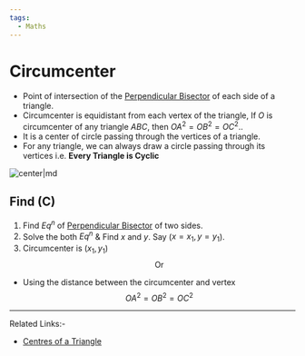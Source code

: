 ```yaml
---
tags:
  - Maths
---
```

# Circumcenter
- Point of intersection of the [Perpendicular Bisector](Perpendicular%20Bisector.md) of each side of a triangle.
- Circumcenter is equidistant from each vertex of the triangle, If $O$ is circumcenter of any triangle $ABC$, then $OA^2=OB^2=OC^2.$.
- It is a center of circle passing through the vertices of a triangle.
- For any triangle, we can always draw a circle passing through its vertices i.e. **Every Triangle is Cyclic**

![center|md](../../../Group%2073.svg)

## Find (C)
1. Find $Eq^n$ of [Perpendicular Bisector](../3D%20Geometry/Perpendicular%20Bisector.md) of two sides.
2. Solve the both $Eq^n$ & Find $x$ and $y$. Say ($x=x_{1},y=y_{1}$).
3. Circumcenter is $(x_{1},y_{1})$
$$\text{Or}$$
- Using the distance between the circumcenter and vertex
$$OA^2=OB^2=OC^2$$

---
Related Links:-
- [Centres of a Triangle](Centres%20of%20a%20Triangle.md) 
